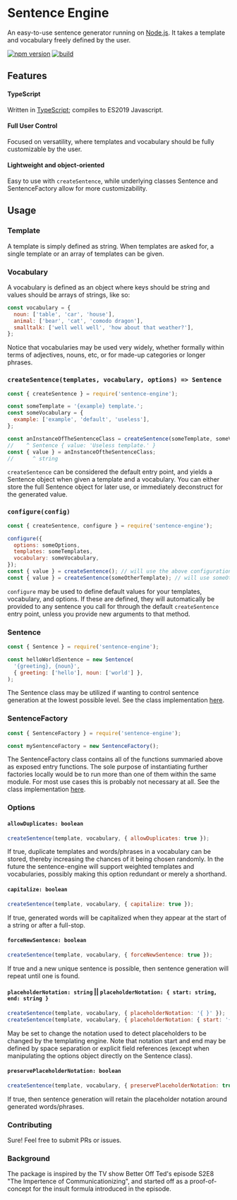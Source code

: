 # Sentence Engine
An easy-to-use sentence generator running on [Node.js](https://nodejs.org/). It takes a template and vocabulary freely defined by the user.

[![npm version](https://badge.fury.io/js/sentence-engine.svg)](https://badge.fury.io/js/sentence-engine)
[![build](https://github.com/sindrekjr/sentence-engine/workflows/master/badge.svg?branch=master)](https://github.com/sindrekjr/sentence-engine/actions)

## Features
#### TypeScript
Written in [TypeScript](https://www.typescriptlang.org/); compiles to ES2019 Javascript.

#### Full User Control
Focused on versatility, where templates and vocabulary should be fully customizable by the user.

#### Lightweight and object-oriented
Easy to use with `createSentence`, while underlying classes Sentence and SentenceFactory allow for more customizability. 

## Usage
### Template
A template is simply defined as string. When templates are asked for, a single template or an array of templates can be given.

### Vocabulary
A vocabulary is defined as an object where keys should be string and values should be arrays of strings, like so:
```js
const vocabulary = {
  noun: ['table', 'car', 'house'],
  animal: ['bear', 'cat', 'comodo dragon'],
  smalltalk: ['well well well', 'how about that weather?'],
};
```
Notice that vocabularies may be used very widely, whether formally within terms of adjectives, nouns, etc, or for made-up categories or longer phrases.

### `createSentence(templates, vocabulary, options) => Sentence`
```js
const { createSentence } = require('sentence-engine');

const someTemplate = '{example} template.';
const someVocabulary = {
  example: ['example', 'default', 'useless'],
};

const anInstanceOfTheSentenceClass = createSentence(someTemplate, someVocabulary, { capitalize: true }); 
//    ^ Sentence { value: 'Useless template.' }
const { value } = anInstanceOftheSentenceClass;
//      ^ string
```
`createSentence` can be considered the default entry point, and yields a Sentence object when given a template and a vocabulary. You can either store the full Sentence object for later use, or immediately deconstruct for the generated value. 

### `configure(config)`
```js
const { createSentence, configure } = require('sentence-engine');

configure({
  options: someOptions,
  templates: someTemplates,
  vocabulary: someVocabulary,
});
const { value } = createSentence(); // will use the above configuration by default
const { value } = createSentence(someOtherTemplate); // will use someOtherTemplate
```
`configure` may be used to define default values for your templates, vocabulary, and options. If these are defined, they will automatically be provided to any sentence you call for through the default `createSentence` entry point, unless you provide new arguments to that method.

### Sentence
```js
const { Sentence } = require('sentence-engine');

const helloWorldSentence = new Sentence(
  '{greeting}, {noun}',
  { greeting: ['hello'], noun: ['world'] },
);
```
The Sentence class may be utilized if wanting to control sentence generation at the lowest possible level. See the class implementation [here](./src/sentence/Sentence.ts).

### SentenceFactory
```js
const { SentenceFactory } = require('sentence-engine');

const mySentenceFactory = new SentenceFactory();
```
The SentenceFactory class contains all of the functions summaried above as exposed entry functions. The sole purpose of instantiating further factories locally would be to run more than one of them within the same module. For most use cases this is probably not necessary at all. See the class implementation [here](./src/factory/SentenceFactory.ts).

### Options
#### `allowDuplicates: boolean`
```js
createSentence(template, vocabulary, { allowDuplicates: true });
```
If true, duplicate templates and words/phrases in a vocabulary can be stored, thereby increasing the chances of it being chosen randomly. In the future the sentence-engine will support weighted templates and vocabularies, possibly making this option redundant or merely a shorthand.
#### `capitalize: boolean`
```js
createSentence(template, vocabulary, { capitalize: true });
```
If true, generated words will be capitalized when they appear at the start of a string or after a full-stop.
#### `forceNewSentence: boolean`
```js
createSentence(template, vocabulary, { forceNewSentence: true });
```
If true and a new unique sentence is possible, then sentence generation will repeat until one is found.
#### `placeholderNotation: string` || `placeholderNotation: { start: string, end: string }`
```js
createSentence(template, vocabulary, { placeholderNotation: '{ }' });
createSentence(template, vocabulary, { placeholderNotation: { start: '{', end: '}' } });
```
May be set to change the notation used to detect placeholders to be changed by the templating engine. Note that notation start and end may be defined by space separation or explicit field references (except when manipulating the options object directly on the Sentence class).
#### `preservePlaceholderNotation: boolean`
```js
createSentence(template, vocabulary, { preservePlaceholderNotation: true });
```
If true, then sentence generation will retain the placeholder notation around generated words/phrases.

### Contributing
Sure! Feel free to submit PRs or issues.

### Background
The package is inspired by the TV show Better Off Ted's episode S2E8 "The Impertence of Communicationizing", and started off as a proof-of-concept for the insult formula introduced in the episode.
